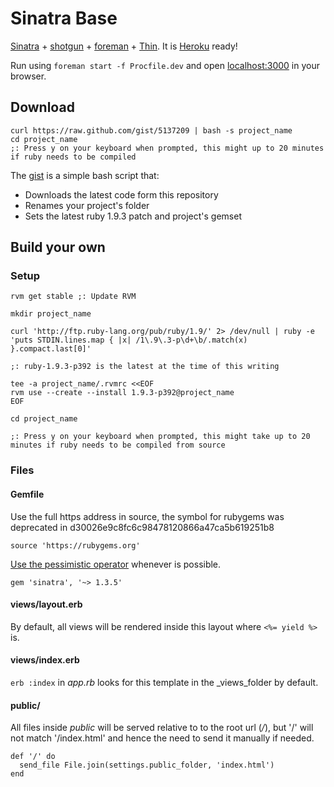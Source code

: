 # Sinatra Base
[Sinatra](http://www.sinatrarb.com) + [shotgun](https://github.com/rtomayko/shotgun) + [foreman](http://ddollar.github.com/foreman/) + [Thin](http://code.macournoyer.com/thin/). It is [Heroku](http://www.heroku.com) ready!

Run using `foreman start -f Procfile.dev` and open [localhost:3000](http://localhost:3000) in your browser.

## Download
```
curl https://raw.github.com/gist/5137209 | bash -s project_name
cd project_name
;: Press y on your keyboard when prompted, this might up to 20 minutes if ruby needs to be compiled
```

The [gist](https://gist.github.com/leonelgalan/5137209) is a simple bash script that:
* Downloads the latest code form this repository
* Renames your project's folder
* Sets the latest ruby 1.9.3 patch and project's gemset

## Build your own
### Setup
```
rvm get stable ;: Update RVM

mkdir project_name

curl 'http://ftp.ruby-lang.org/pub/ruby/1.9/' 2> /dev/null | ruby -e 'puts STDIN.lines.map { |x| /1\.9\.3-p\d+\b/.match(x) }.compact.last[0]'

;: ruby-1.9.3-p392 is the latest at the time of this writing

tee -a project_name/.rvmrc <<EOF
rvm use --create --install 1.9.3-p392@project_name
EOF

cd project_name

;: Press y on your keyboard when prompted, this might take up to 20 minutes if ruby needs to be compiled from source
```

### Files
#### Gemfile
Use the full https address in source, the symbol for rubygems was deprecated in d30026e9c8fc6c98478120866a47ca5b619251b8
```
source 'https://rubygems.org'
```

[Use the pessimistic operator](http://robots.thoughtbot.com/post/2508037841/rubys-pessimistic-operator) whenever is possible.
```
gem 'sinatra', '~> 1.3.5'
```

#### views/layout.erb
By default, all views will be rendered inside this layout where `<%= yield %>` is.

#### views/index.erb
`erb :index` in _app.rb_ looks for this template in the _views_folder by default.

#### public/
All files inside _public_ will be served relative to to the root url (_/_), but '/' will not match '/index.html' and hence the
need to send it manually if needed.
```
def '/' do
  send_file File.join(settings.public_folder, 'index.html')
end
```
